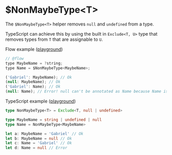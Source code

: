 # $NonMaybeType&lt;T&gt;

The `$NonMaybeType<T>` helper removes `null` and `undefined` from a type.

TypeScript can achieve this by using the built in `Exclude<T, U>` type that removes types from `T` that are assignable to `U`.

Flow example ([playground](https://flow.org/try/#0PTAEAEDMBsHsHcBQAXAngBwKagLIENUAjTAOTwFtsBeUAfgGdkAnASwDsBzAbhQ2zMqgaAEhKw2+IpgAqfADyTiAzAD4eiABQByAOJ5CrTNC0AuXASUVMASi6gQoAPIBrTWwCu0aGcWkrt+zAXTV19Q2MzZQCHYI0PL0j-OwcAUSYmWCYAQlB46FAAYzw2LWRQYlBitlhkPGRMABNK+lBlcswi93p+K1AWFuqyvFByC2w0LCA))

```javascript
// @flow
type MaybeName = ?string;
type Name = $NonMaybeType<MaybeName>;

('Gabriel': MaybeName); // Ok
(null: MaybeName); // Ok
('Gabriel': Name); // Ok
(null: Name); // Error! null can't be annotated as Name because Name is not a maybe type
```

TypeScript example ([playground](https://agentcooper.github.io/typescript-play/#code/C4TwDgpgBAcg9gOwLIEMQCMIBVwQDxYB8UAvFAKIAeAxgDYCuAJvlgDRQL221QA+U9BMwBmASwQRGhAFDTQkKKgwQYKALbQyAZ2AAncQHM+AoRDETGxztzm5Y6zbERLMOSHhcqHM6bQjAoFAAuRTRMVQ1SKAByAHEUdH0IWmioAHo0qAB5AGtffyh0EM8Ix2seDOy8vwDqENKouISklPTM3PyAxnqHKPK2il1dOF1pIA))

```typescript
type NonMaybeType<T> = Exclude<T, null | undefined>

type MaybeName = string | undefined | null
type Name = NonMaybeType<MaybeName>

let a: MaybeName = 'Gabriel' // Ok
let b: MaybeName = null // Ok
let c: Name = 'Gabriel' // Ok
let d: Name = null // Error
```
